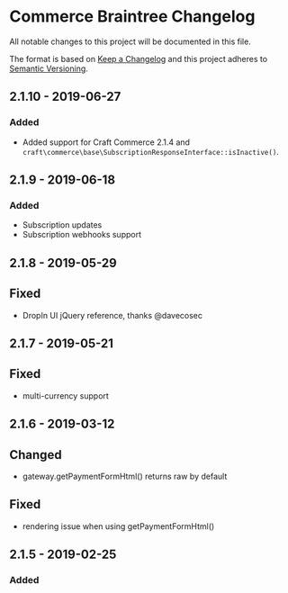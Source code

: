 # Commerce Braintree Changelog

All notable changes to this project will be documented in this file.

The format is based on [Keep a Changelog](http://keepachangelog.com/) and this project adheres to [Semantic Versioning](http://semver.org/).

## 2.1.10 - 2019-06-27

### Added

-   Added support for Craft Commerce 2.1.4 and `craft\commerce\base\SubscriptionResponseInterface::isInactive()`.


## 2.1.9 - 2019-06-18

### Added

-   Subscription updates
-   Subscription webhooks support

## 2.1.8 - 2019-05-29

## Fixed

-   DropIn UI jQuery reference, thanks @davecosec

## 2.1.7 - 2019-05-21

## Fixed

-   multi-currency support

## 2.1.6 - 2019-03-12

## Changed

-   gateway.getPaymentFormHtml() returns raw by default

## Fixed

-   rendering issue when using getPaymentFormHtml()

## 2.1.5 - 2019-02-25

### Added


